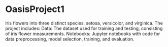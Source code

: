 # OasisProject1
 Iris flowers into three distinct species: setosa, versicolor, and virginica. The project includes:  Data: The dataset used for training and testing, consisting of iris flower measurements.  Notebooks: Jupyter notebooks with code for data preprocessing, model selection, training, and evaluation.  

